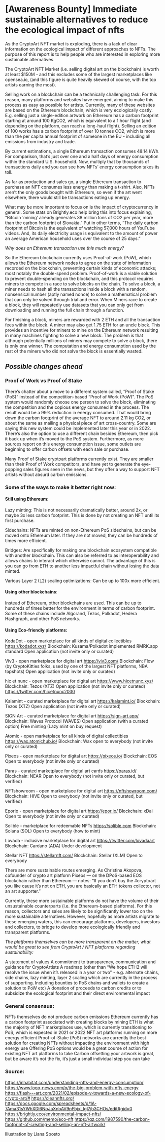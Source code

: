 # [Awareness Bounty] Immediate sustainable alternatives to reduce the ecological impact of nfts

As the CryptoArt NFT market is exploding, there is a lack of clear information on the ecological impact of different approaches to NFTs. The purpose of this report is to help people who are interested in exploring more sustainable alternatives. 

The CryptoArt NFT Market (i.e. selling digital art on the blockchain) is worth at least $150M - and this excludes some of the largest marketplaces like opensea.io, (and this figure is quite heavily skewed of course, with the top artists earning the most).

Selling work on a blockchain can be a technically challenging task. For this reason, many platforms and websites have emerged, aiming to make this process as easy as possible for artists. Currently, many of these websites are based on the Ethereum blockchain, which is very ecologically costly. E.g. selling just a single-edition artwork on Ethereum has a carbon footprint starting at around 100 KgCO2, which is equivalent to a 1 hour flight (and depending on the platform, can reach a long-haul flight). Selling an edition of 100 works has a carbon footprint of over 10 tonnes CO2, which is more than the per capita annual footprint of someone in the EU - including all emissions from industry and trade.

By current estimations, a single Ethereum transaction consumes 48.14 kWh. For comparison, that’s just over one and a half days of energy consumption within the standard U.S. household. Now, multiply that by thousands of transactions daily and you can see how NFTs’ energy consumption takes its toll.

As far as production and sales go, a single Ethereum transaction to purchase an NFT consumes less energy than making a t-shirt. Also, NFTs aren’t the only goods bought with Ethereum, so even if the art went elsewhere, there would still be transactions eating up energy.

What may be more important to focus on is the impact of cryptocurrency in general. Some stats on Brightly.eco help bring this into focus explaining, “Bitcoin ‘mining’ already generates 38 million tons of CO2 per year, more than the carbon footprint of Slovakia.” Put in other terms, “The daily carbon footprint of Bitcoin is the equivalent of watching 57,000 hours of YouTube videos. And, its daily electricity usage is equivalent to the amount of power an average American household uses over the course of 25 days.”

*Why does an Ethereum transaction use this much energy?*

So the Ethereum blockchain currently uses Proof-of-work (PoW), which allows the Ethereum network nodes to agree on the state of information recorded on the blockchain, preventing certain kinds of economic attacks; most notably the double-spend problem. Proof-of-work is a viable solution to prevent double-spending on the blockchain, and this protocol requires miners to compete in a race to solve blocks on the chain. To solve a block, a miner needs to hash all the transactions inside a block with a random, nonsensical number (aptly named nonce) to solve a mathematical problem that can only be solved through trial and error. When Miners race to create a block, they will repeatedly use datasets that you can only get from downloading and running the full chain through a function.

For finishing a block, miners are rewarded with 2 ETH and all the transaction fees within the block. A miner may also get 1.75 ETH for an uncle block. This provides an incentive for miners to mine on the Ethereum network resulting in many machines fighting to solve a new block. The problem is that although potentially millions of miners may compete to solve a block, there is only one winner. The computation and energy consumption used by the rest of the miners who did not solve the block is essentially wasted.

## *Possible changes ahead*

### Proof of Work vs Proof of Stake 

There’s chatter about a move to a different system called, “Proof of Stake (PoS)” instead of the competition-based “Proof of Work (PoW)”. The PoS system would randomly choose one person to solve the block, eliminating the competition and the copious energy consumed in the process. The result would be a 99% reduction in energy consumed. That would bring down the carbon footprint of the average NFT to around 2.11 kg CO2, or about the same as mailing a physical piece of art cross-country.
Some are saying this new system could be implemented later this year or in 2022. There’s also the option to use a different chain besides Ethereum, then pick it back up when it’s moved to the PoS system. Furthermore, as more sources report on this energy consumption issue, some outlets are beginning to offer carbon offsets with each sale or purchase. 

Many Proof of Stake cryptoart platforms currently exist. They are smaller than their Proof of Work competitors, and have yet to generate the eye-popping sales figures seen in the news, but they offer a way to support NFT artists without absurd carbon emissions.

### Some of the ways to make it better right now:

#### Still using Ethereum:

Lazy minting: This is not necessarily dramatically better, around 2x, or maybe 3x less carbon footprint. This is done by not creating an NFT until its first purchase.

Sidechains: NFTs are minted on non-Ethereum PoS sidechains, but can be moved onto Ethereum later. If they are not moved, they can be hundreds of times more efficient.

Bridges: Are specifically for making one blockchain ecosystem compatible with another blockchain. This can also be referred to as interoperability and allows chains to interact which otherwise cannot. The advantage of this is you can go from ETH to another less impactful chain without losing the data minted.

Various Layer 2 (L2) scaling optimizations: Can be up to 100x more efficient.

#### Using other blockchains:

Instead of Ethereum, other blockchains are used. This can be up to hundreds of times better for the environment in terms of carbon footprint. Some of these chains include Algorand, Tezos, Polkadot, Hedera Hashgraph, and other PoS networks.

#### Using Eco-friendly platforms:

KodaDot - open marketplace for all kinds of digital collectibles
https://kodadot.xyz/
Blockchain: Kusama/Polkadot
implemented RMRK.app standard
Open application (not invite only or curated)

Viv3 - open marketplace for digital art
https://viv3.com/
Blockchain: Flow (by CryptoKitties folks, used by one of the largest NFT platforms, NBA topshots)
Open application (not invite only or curated)

hic et nunc - open marketplace for digital art
https://www.hicetnunc.xyz/
Blockchain: Tezos (XTZ)
Open application (not invite only or curated) https://twitter.com/hicetnunc2000

Kalamint - curated marketplace for digital art
https://kalamint.io/
Blockchain: Tezos (XTZ)
Open application (not invite only or curated)

SIGN Art - curated marketplace for digital art
https://sign-art.app/
Blockchain: Waves Protocol (WAVES)
Open application (with a curated option)
Free minting (Lazy mint on buy request)

Atomic - open marketplace for all kinds of digital collectibles
https://wax.atomichub.io/
Blockchain: Wax
open to everybody (not invite only or curated)

Pixeos - open marketplace for digital art
https://pixeos.io/
Blockchain: EOS
Open to everybody (not invite only or curated)

Paras - curated marketplace for digital art cards
https://paras.id/
Blockchain: NEAR
Open to everybody (not invite only or curated, but verified)

NFTshowroom - open marketplace for digital art
https://nftshowroom.com/
Blockchain: HIVE
Open to everybody (not invite only or curated, but verified)

Eporio - open marketplace for digital art
https://epor.io/
Blockchain: xDai
Open to everybody (not invite only or curated)

Solible - marketplace for redeemable NFTs
https://solible.com
Blockchain: Solana (SOL)
Open to everybody (how to mint)

Lovada - inclusive marketplace for digital art
https://twitter.com/lovadaart
Blockchain: Cardano (ADA)
Under development

Stellar NFT
https://stellarnft.com/
Blockchain: Stellar (XLM)
Open to everybody


There are more sustainable routes emerging. As Christina Akopova, cofounder of crypto art platform Pixeos — on the DPoS-based EOS blockchain rather than Ethereum — notes: “If you don’t buy the #cryptoart you like cause it’s not on ETH, you are basically an ETH tokens collector, not an art supporter.”

Currently, these more sustainable platforms do not have the volume of their unsustainable counterparts (i.e. the Ethereum-based platforms). For this reason, collectors and sales are likely to be significantly lower too on the more sustainable alternatives. However, hopefully as more artists migrate to these emerging waters, this can encourage platforms, developers, investors and collectors, to bridge to develop more ecologically friendly and transparent platforms.

*The platforms themselves can be more transparent on the matter, what would be great to see from CryptoArt / NFT platforms regarding sustainability:*

A statement of values
A commitment to transparency, communication and guidance for CryptoArtists
A roadmap (other than “We hope ETH2 will resolve the issue when it’s released in a year or two" - e.g. alternate chains, side chains, lazy minting, layer 2 scaling which are currently in the process of supporting. Including bounties to PoS chains and wallets to create a solution to PoW etc)
A donation of proceeds to carbon credits or to subsidize the ecological footprint and their direct environmental impact


### General consensus:

NFTs themselves do not produce carbon emissions 
Ethereum currently has a carbon footprint associated with creating blocks by mining
ETH is what the majority of NFT marketplaces use, which is currently transitioning to PoS, which is expected in 2021 or 2022
NFT art platforms running on more energy efficient Proof-of-Stake (PoS) networks are currently the best solution for creating NFTs without impacting the environment with high energy use 
Offering PoS options would be a great course of action for existing NFT art platforms to take
Carbon offsetting your artwork is great, but be aware it’s not the fix, it’s just a small individual step you can take

### Source:

https://inhabitat.com/understanding-nfts-and-energy-consumption/
https://www.loop-news.com/p/the-big-problem-with-nfts-energy
https://flash---art.com/2021/02/episode-v-towards-a-new-ecology-of-crypto-art/#
https://cleannfts.org/
https://docs.google.com/spreadsheets/d/1A-7Ama31sYWhXDl6NoJaXnbAV9pFbjxLIgl7jb3CHOs/edit#gid=0
https://brightly.eco/environmental-impact-nfts/
https://github.com/memo/eco-nft
https://qz.com/1987590/the-carbon-footprint-of-creating-and-selling-an-nft-artwork/

Illustration by Liana Sposto

